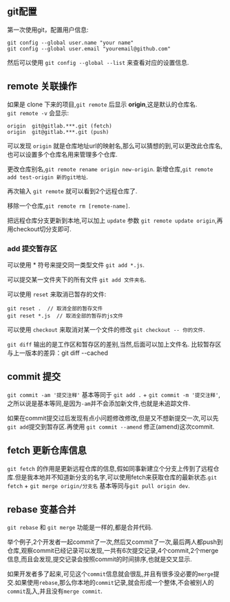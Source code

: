 ## git配置

第一次使用git，配置用户信息:
```
git config --global user.name "your name"
git config --global user.email "youremail@github.com"
```
然后可以使用 `git config --global --list` 来查看对应的设置信息.

## remote 关联操作

如果是 clone 下来的项目,`git remote` 后显示 **origin**,这是默认的仓库名.  
`git remote -v` 会显示:
```
origin  git@gitlab.***.git (fetch)
origin  git@gitlab.***.git (push)
```
可以发现 `origin` 就是仓库地址url的映射名,那么可以猜想的到,可以更改此仓库名,也可以设置多个仓库名用来管理多个仓库.

更改仓库别名,`git remote rename origin new-origin`.
新增仓库,`git remote add test-origin 新的git地址`.

再次输入 `git remote` 就可以看到2个远程仓库了.

移除一个仓库,`git remote rm [remote-name]`.

把远程仓库分支更新到本地,可以加上 `update` 参数 `git remote update origin`,再用checkout切分支即可.

### add 提交暂存区
可以使用 * 符号来提交同一类型文件 `git add *.js`.

可以提交某一文件夹下的所有文件 `git add 文件夹名`.

可以使用 `reset` 来取消已暂存的文件:
```
git reset .  // 取消全部的暂存文件
git reset *.js  // 取消全部的暂存的js文件
```

可以使用 `checkout` 来取消对某一个文件的修改 `git checkout -- 你的文件`.

`git diff` 输出的是工作区和暂存区的差别,当然,后面可以加上文件名.
比较暂存区与上一版本的差异：git diff --cached

## commit 提交

`git commit -am '提交注释'` 基本等同于 `git add .` + `git commit -m '提交注释'`,之所以说是基本等同,是因为`-am`并不会添加新文件,也就是未追踪文件.

如果在commit提交过后发现有点小问题修改修改,但是又不想新提交一次,可以先`git add`提交到暂存区.再使用 `git commit --amend` 修正(amend)这次commit.

## fetch 更新仓库信息

`git fetch` 的作用是更新远程仓库的信息,假如同事新建立个分支上传到了远程仓库.但是我本地并不知道新分支的名字,可以使用fetch来获取仓库的最新状态.`git fetch` +  `git merge origin/分支名` 基本等同与`git pull origin dev`.


## rebase 变基合并
`git rebase` 和 `git merge` 功能是一样的,都是合并代码.

举个例子,2个开发者一起commit了一次,然后又commit了一次,最后两人都push到仓库,观察commit已经记录可以发现,一共有6次提交记录,4个commit,2个merge信息,而且会发现,提交记录会按照commit的时间排序,也就是交叉显示.

如果开发者多了起来,可见这个`commit`信息就会很乱,并且有很多没必要的`merge`提交.如果使用`rebase`,那么你本地的`commit`记录,就会形成一个整体,不会被别人的`commit`乱入,并且没有`merge commit`.



